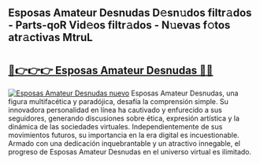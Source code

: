 ## Esposas Amateur Desnudas D𝚎sn𝚞dos filtr𝚊dos - Parts-qoR Vid𝚎os filtr𝚊dos - N𝚞evas f𝚘tos atr𝚊ctivas MtruL

# <h2><a href="http://mba835b.tromn.icu/?c=Esposas+Amateur+Desnudas">🔗👉👉👉 Esposas Amateur Desnudas 🔗🔗</a></h2>

[![Esposas Amateur Desnudas nuevo](https://i.imgur.com/pEAQMta.gif)](http://mba835b.tromn.icu/?c=Esposas+Amateur+Desnudas)
Esposas Amateur Desnudas, una figura multifacética y paradójica, desafía la comprensión simple. Su innovadora personalidad en línea ha cautivado y enfurecido a sus seguidores, generando discusiones sobre ética, expresión artística y la dinámica de las sociedades virtuales. Independientemente de sus movimientos futuros, su importancia en la era digital es incuestionable. Armado con una dedicación inquebrantable y un atractivo innegable, el progreso de Esposas Amateur Desnudas en el universo virtual es ilimitado.
